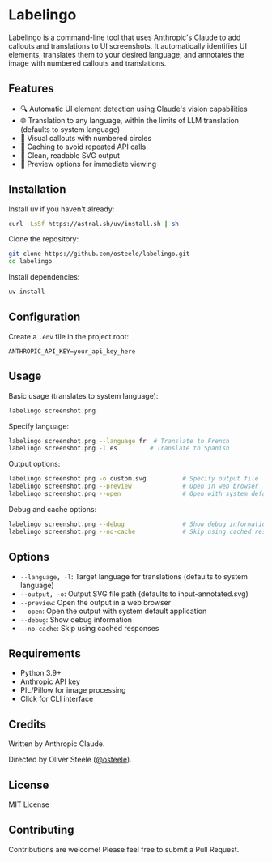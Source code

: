 # Labelingo

Labelingo is a command-line tool that uses Anthropic's Claude to add callouts
and translations to UI screenshots. It automatically identifies UI elements,
translates them to your desired language, and annotates the image with numbered
callouts and translations.

## Features

- 🔍 Automatic UI element detection using Claude's vision capabilities
- 🌐 Translation to any language, within the limits of LLM translation
    (defaults to system language)
- 🎯 Visual callouts with numbered circles
- 💾 Caching to avoid repeated API calls
- 🎨 Clean, readable SVG output
- 👀 Preview options for immediate viewing

## Installation

Install uv if you haven't already:

```bash
curl -LsSf https://astral.sh/uv/install.sh | sh
```

Clone the repository:

```bash
git clone https://github.com/osteele/labelingo.git
cd labelingo
```

Install dependencies:

```bash
uv install
```

## Configuration

Create a `.env` file in the project root:

```text
ANTHROPIC_API_KEY=your_api_key_here
```

## Usage

Basic usage (translates to system language):
```bash
labelingo screenshot.png
```

Specify language:
```bash
labelingo screenshot.png --language fr  # Translate to French
labelingo screenshot.png -l es         # Translate to Spanish
```

Output options:
```bash
labelingo screenshot.png -o custom.svg          # Specify output file
labelingo screenshot.png --preview              # Open in web browser
labelingo screenshot.png --open                 # Open with system default app
```

Debug and cache options:
```bash
labelingo screenshot.png --debug                # Show debug information
labelingo screenshot.png --no-cache             # Skip using cached responses
```

## Options

- `--language, -l`: Target language for translations (defaults to system language)
- `--output, -o`: Output SVG file path (defaults to input-annotated.svg)
- `--preview`: Open the output in a web browser
- `--open`: Open the output with system default application
- `--debug`: Show debug information
- `--no-cache`: Skip using cached responses

## Requirements

- Python 3.9+
- Anthropic API key
- PIL/Pillow for image processing
- Click for CLI interface

## Credits

Written by Anthropic Claude.

Directed by Oliver Steele ([@osteele](https://github.com/osteele)).

## License

MIT License

## Contributing

Contributions are welcome! Please feel free to submit a Pull Request.
